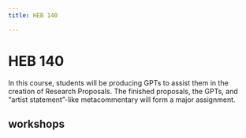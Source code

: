 ```yaml
---
title: HEB 140

---
```


# HEB 140

In this course, students will be producing GPTs to assist them in the creation of Research Proposals. The finished proposals, the GPTs, and “artist statement”-like metacommentary will form a major assignment. 


## workshops 

